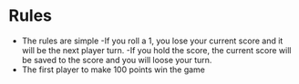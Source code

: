 # Rules
- The rules are simple
-If you roll a 1, you lose your current score and it will be the next player turn.
-If you hold the score, the current score will be saved to the score and you will loose your turn.
- The first player to make 100 points win the game
